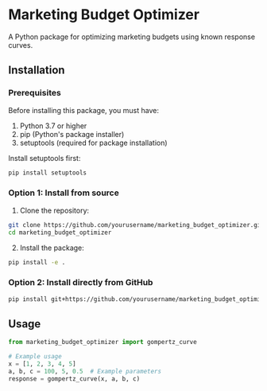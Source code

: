 # Marketing Budget Optimizer

A Python package for optimizing marketing budgets using known response curves.

## Installation

### Prerequisites
Before installing this package, you must have:
1. Python 3.7 or higher
2. pip (Python's package installer)
3. setuptools (required for package installation)

Install setuptools first:
```bash
pip install setuptools
```

### Option 1: Install from source
1. Clone the repository:
```bash
git clone https://github.com/yourusername/marketing_budget_optimizer.git
cd marketing_budget_optimizer
```

2. Install the package:
```bash
pip install -e .
```

### Option 2: Install directly from GitHub
```bash
pip install git+https://github.com/yourusername/marketing_budget_optimizer.git
```

## Usage

```python
from marketing_budget_optimizer import gompertz_curve

# Example usage
x = [1, 2, 3, 4, 5]
a, b, c = 100, 5, 0.5  # Example parameters
response = gompertz_curve(x, a, b, c)
```

